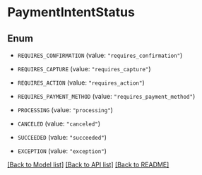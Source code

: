 # PaymentIntentStatus

## Enum


* `REQUIRES_CONFIRMATION` (value: `"requires_confirmation"`)

* `REQUIRES_CAPTURE` (value: `"requires_capture"`)

* `REQUIRES_ACTION` (value: `"requires_action"`)

* `REQUIRES_PAYMENT_METHOD` (value: `"requires_payment_method"`)

* `PROCESSING` (value: `"processing"`)

* `CANCELED` (value: `"canceled"`)

* `SUCCEEDED` (value: `"succeeded"`)

* `EXCEPTION` (value: `"exception"`)


[[Back to Model list]](../README.md#documentation-for-models) [[Back to API list]](../README.md#documentation-for-api-endpoints) [[Back to README]](../README.md)


